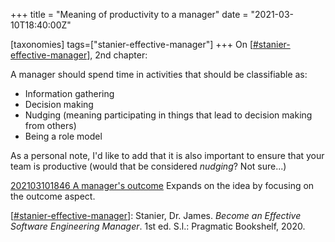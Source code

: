 +++
title = "Meaning of productivity to a manager"
date = "2021-03-10T18:40:00Z"

[taxonomies]
tags=["stanier-effective-manager"]
+++
On [[#stanier-effective-manager](/tags/stanier-effective-manager)], 2nd chapter:

A manager should spend time in activities that should be classifiable as:

- Information gathering
- Decision making
- Nudging (meaning participating in things that lead to decision making from others)
- Being a role model

As a personal note, I'd like to add that it is also important to ensure that your team is productive (would that be considered *nudging*? Not sure...)

[202103101846 A manager's outcome](/blips/202103101846-a-manager's-outcome) Expands on the idea by focusing on the outcome aspect.

[[#stanier-effective-manager](/tags/stanier-effective-manager)]: Stanier, Dr. James. _Become an Effective Software Engineering Manager_. 1st ed. S.l.: Pragmatic Bookshelf, 2020.

